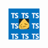 <p align="center">
  <img src ="https://raw.githubusercontent.com/ducanh4531/ducanh4531/main/img/sad-typescript.gif">
</p>
